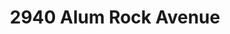 ---
title: 2940 Alum Rock Avenue
address: 2940 Alum Rock Ave, San Jose, CA 95127
developer: Pacific West Communities
municipality: San Jose
units: 400
phase: Under Review
permits:
    H24-042:
        status: Under Review
        initial_date: 2024-06-11
        final_date: None
        apn: [48421046]
        address: 2940 ALUM ROCK AV
        description: Site Development Permit to allow the demolition of two vacant commercial buildings, totaling approximately 50,900 square feet, for the construction of a six-story multifamily residential building with podium parking, including 400 units, 100% affordable, subject to the State Density Bonus Law on an approximately 3.4-gross-acre site.
        names: Darren Berberian w/ Pacific West Builders
geometry: [37.364339143304214, -121.83012697668691]
published: True
---